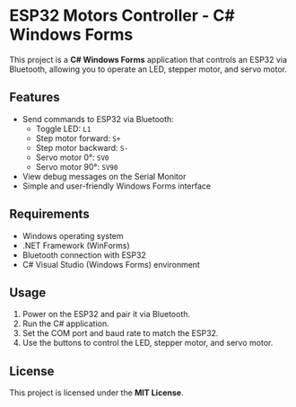 # ESP32 Motors Controller - C# Windows Forms

This project is a **C# Windows Forms** application that controls an ESP32 via Bluetooth, allowing you to operate an LED, stepper motor, and servo motor.

## Features

- Send commands to ESP32 via Bluetooth:
  - Toggle LED: `L1`
  - Step motor forward: `S+`
  - Step motor backward: `S-`
  - Servo motor 0°: `SV0`
  - Servo motor 90°: `SV90`
- View debug messages on the Serial Monitor
- Simple and user-friendly Windows Forms interface

## Requirements

- Windows operating system
- .NET Framework (WinForms)
- Bluetooth connection with ESP32
- C# Visual Studio (Windows Forms) environment

## Usage

1. Power on the ESP32 and pair it via Bluetooth.
2. Run the C# application.
3. Set the COM port and baud rate to match the ESP32.
4. Use the buttons to control the LED, stepper motor, and servo motor.

## License

This project is licensed under the **MIT License**.
